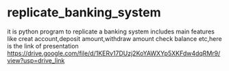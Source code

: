 # replicate_banking_system

it is python program to replicate a banking system includes main features like creat account,deposit amount,withdraw amount check balance etc,here is the link of presentation 
https://drive.google.com/file/d/1KERv17DUzj2KoYAWXYp5XKFdw4dqRMr9/view?usp=drive_link
